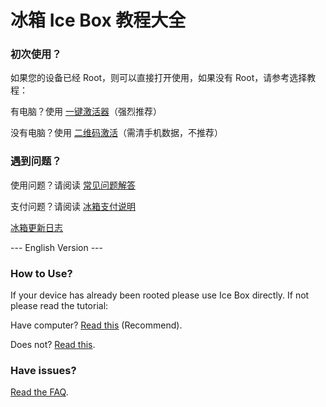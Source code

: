 <script src="/main.js?raw=true"></script>

# 冰箱 Ice Box 教程大全

### 初次使用？

如果您的设备已经 Root，则可以直接打开使用，如果没有 Root，请参考选择教程：

有电脑？使用 [一键激活器](https://iceboxdoc.catchingnow.com/一键激活工具)（强烈推荐）

没有电脑？使用 [二维码激活](https://iceboxdoc.catchingnow.com/免%20Root%20免电脑设置)（需清手机数据，不推荐）

### 遇到问题？

使用问题？请阅读 [常见问题解答](https://iceboxdoc.catchingnow.com/FAQ%20常见问题)

支付问题？请阅读 [冰箱支付说明](https://iceboxdoc.catchingnow.com/%E8%BD%AF%E4%BB%B6%E8%B4%AD%E4%B9%B0%E8%AF%B4%E6%98%8E)

[冰箱更新日志](./changelog.md)

 --- English Version ---

### How to Use?

If your device has already been rooted please use Ice Box directly. If not please read the tutorial:

Have computer? [Read this](https://iceboxdoc.catchingnow.com/Device%20Owner%20(Non%20Root)%20Setup) (Recommend).

Does not? [Read this](https://iceboxdoc.catchingnow.com/QR%20Code%20(Non%20Root)%20Setup).

### Have issues?
[Read the FAQ](https://iceboxdoc.catchingnow.com/FAQ).

